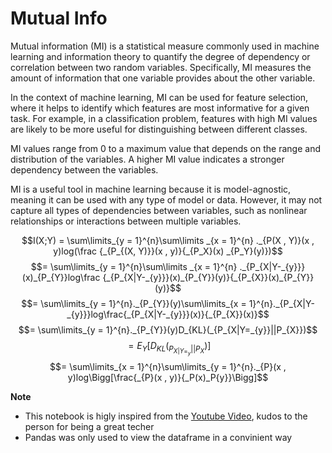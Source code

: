 # Mutual Info 

Mutual information (MI) is a statistical measure commonly used in machine learning and information theory to quantify the degree of dependency or correlation between two random variables. Specifically, MI measures the amount of information that one variable provides about the other variable.

In the context of machine learning, MI can be used for feature selection, where it helps to identify which features are most informative for a given task. For example, in a classification problem, features with high MI values are likely to be more useful for distinguishing between different classes.

MI values range from 0 to a maximum value that depends on the range and distribution of the variables. A higher MI value indicates a stronger dependency between the variables.

MI is a useful tool in machine learning because it is model-agnostic, meaning it can be used with any type of model or data. However, it may not capture all types of dependencies between variables, such as nonlinear relationships or interactions between multiple variables.

$$I(X;Y) = \sum\limits_{y = 1}^{n}\sum\limits _{x = 1}^{n} ._{P(X , Y)}(x , y)log(\frac {_{P_{(X, Y)}}(x , y)}{_{P_X}(x) _{P_Y}(y)})$$$$= \sum\limits_{y = 1}^{n}\sum\limits _{x = 1}^{n} ._{P_{X|Y-_{y}}}(x)_{P_{Y}}log\frac {_{P_{X|Y-_{y}}}(x)_{P_{Y}}(y)}{_{P_{X}}(x)_{P_{Y}}(y)}$$$$= \sum\limits_{y = 1}^{n}._{P_{Y}}(y)\sum\limits_{x = 1}^{n}._{P_{X|Y-_{y}}}log\frac{_{P_{X|Y-_{y}}}(x)}{_{P_{X}}(x)}$$$$= \sum\limits_{y = 1}^{n}._{P_{Y}}(y)D_{KL}(_{P_{X|Y=_{y}}||P_{X}})$$$$= E_Y[D_{KL}(_{P_{X|Y=_{y}}||P_{X}})]$$$$= \sum\limits_{x = 1}^{n}\sum\limits_{y = 1}^{n}._{P}(x , y)log\Bigg[\frac{_{P}(x , y)}{_P(x)_P{y}}\Bigg]$$

**Note** 
* This notebook is higly inspired from the [Youtube Video](https://www.youtube.com/watch?v=eJIp_mgVLwE), kudos to the person for being a great techer
* Pandas was only used to view the dataframe in a convinient way

